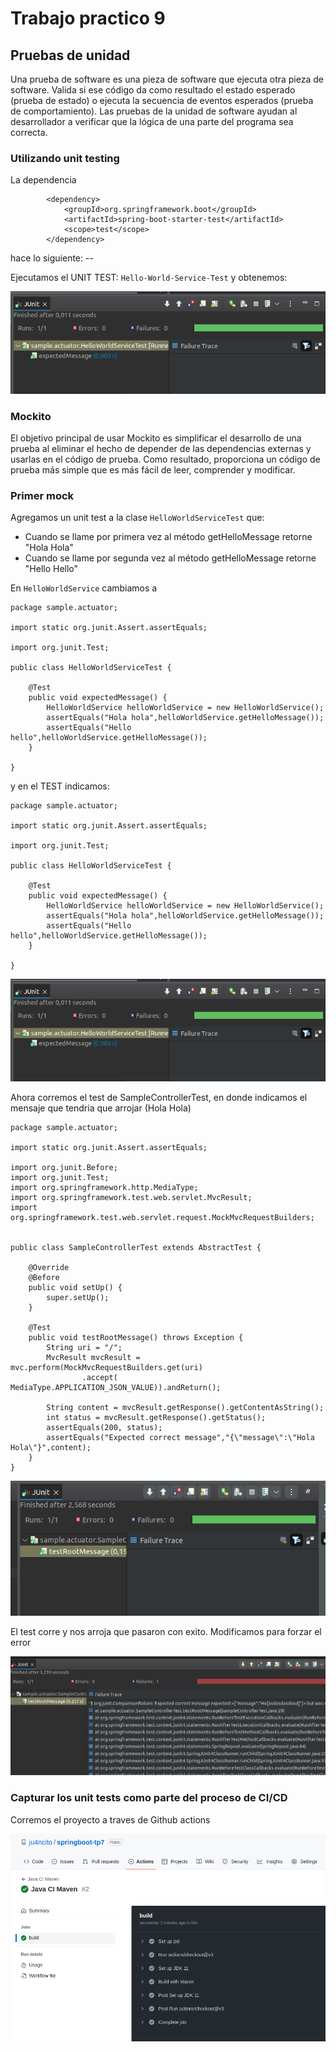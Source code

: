 # Trabajo practico 9

## Pruebas de unidad

Una prueba de software es una pieza de software que ejecuta otra pieza de software. Valida si ese código da como resultado el estado esperado (prueba de estado) o ejecuta la secuencia de eventos esperados (prueba de comportamiento). Las pruebas de la unidad de software ayudan al desarrollador a verificar que la lógica de una parte del programa sea correcta.

### Utilizando unit testing

La dependencia

```
		<dependency>
			<groupId>org.springframework.boot</groupId>
			<artifactId>spring-boot-starter-test</artifactId>
			<scope>test</scope>
		</dependency>
```

hace lo siguiente: --

Ejecutamos el UNIT TEST: `Hello-World-Service-Test` y obtenemos:

![](screenshots/tp9-1.png)

### Mockito

El objetivo principal de usar Mockito es simplificar el desarrollo de una prueba al eliminar el hecho de depender de las dependencias externas y usarlas en el código de prueba. Como resultado, proporciona un código de prueba más simple que es más fácil de leer, comprender y modificar.

### Primer mock

Agregamos un unit test a la clase `HelloWorldServiceTest` que:

- Cuando se llame por primera vez al método getHelloMessage retorne "Hola Hola"
- Cuando se llame por segunda vez al método getHelloMessage retorne "Hello Hello"

En `HelloWorldService` cambiamos a

```
package sample.actuator;

import static org.junit.Assert.assertEquals;

import org.junit.Test;

public class HelloWorldServiceTest {

	@Test
	public void expectedMessage() {
		HelloWorldService helloWorldService = new HelloWorldService();
		assertEquals("Hola hola",helloWorldService.getHelloMessage());
		assertEquals("Hello hello",helloWorldService.getHelloMessage());
	}

}
```

y en el TEST indicamos:

```
package sample.actuator;

import static org.junit.Assert.assertEquals;

import org.junit.Test;

public class HelloWorldServiceTest {

	@Test
	public void expectedMessage() {
		HelloWorldService helloWorldService = new HelloWorldService();
		assertEquals("Hola hola",helloWorldService.getHelloMessage());
		assertEquals("Hello hello",helloWorldService.getHelloMessage());
	}

}
```

![](screenshots/tp9-1.png)

Ahora corremos el test de SampleControllerTest, en donde indicamos el mensaje que tendria que arrojar (Hola Hola)

```
package sample.actuator;

import static org.junit.Assert.assertEquals;

import org.junit.Before;
import org.junit.Test;
import org.springframework.http.MediaType;
import org.springframework.test.web.servlet.MvcResult;
import org.springframework.test.web.servlet.request.MockMvcRequestBuilders;


public class SampleControllerTest extends AbstractTest {

    @Override
    @Before
    public void setUp() {
        super.setUp();
    }

    @Test
    public void testRootMessage() throws Exception {
        String uri = "/";
        MvcResult mvcResult = mvc.perform(MockMvcRequestBuilders.get(uri)
                .accept( MediaType.APPLICATION_JSON_VALUE)).andReturn();

        String content = mvcResult.getResponse().getContentAsString();
        int status = mvcResult.getResponse().getStatus();
        assertEquals(200, status);
        assertEquals("Expected correct message","{\"message\":\"Hola Hola\"}",content);
    }
}
```

![](screenshots/tp9-2.png)

El test corre y nos arroja que pasaron con exito. Modificamos para forzar el error

![](screenshots/tp9-3.png)

### Capturar los unit tests como parte del proceso de CI/CD

Corremos el proyecto a traves de Github actions

![](screenshots/tp9-4.png)
